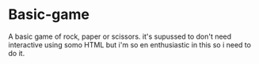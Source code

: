 # Basic-game
A basic game of rock, paper or scissors.
 it's supussed to don't need interactive using somo HTML but i'm so en enthusiastic in this so i need to do it.